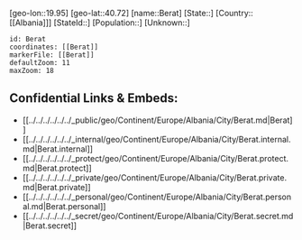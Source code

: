 ﻿---
location: [40.72,19.95]
mapzoom: [7,12] 
mapmarker: city 
type: City
tags:
- geo/City


SpocWebEntityId: 29106
isDeleted: false
confidential: public

---
[geo-lon::19.95]
[geo-lat::40.72]
[name::Berat]
[State::]
[Country::[[Albania]]]
[StateId::]
[Population::]
[Unknown::]


```leaflet
id: Berat
coordinates: [[Berat]]
markerFile: [[Berat]]
defaultZoom: 11 
maxZoom: 18
```


## Confidential Links & Embeds: 
- [[../../../../../../_public/geo/Continent/Europe/Albania/City/Berat.md|Berat]] 
- [[../../../../../../_internal/geo/Continent/Europe/Albania/City/Berat.internal.md|Berat.internal]] 
- [[../../../../../../_protect/geo/Continent/Europe/Albania/City/Berat.protect.md|Berat.protect]] 
- [[../../../../../../_private/geo/Continent/Europe/Albania/City/Berat.private.md|Berat.private]] 
- [[../../../../../../_personal/geo/Continent/Europe/Albania/City/Berat.personal.md|Berat.personal]] 
- [[../../../../../../_secret/geo/Continent/Europe/Albania/City/Berat.secret.md|Berat.secret]] 
